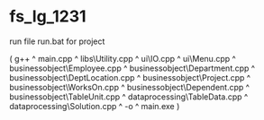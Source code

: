 # fs_lg_1231
run file run.bat for project

(
g++ ^
main.cpp ^
libs\Utility.cpp ^
ui\IO.cpp ^
ui\Menu.cpp ^
businessobject\Employee.cpp ^
businessobject\Department.cpp ^
businessobject\DeptLocation.cpp ^
businessobject\Project.cpp ^
businessobject\WorksOn.cpp ^
businessobject\Dependent.cpp ^
businessobject\TableUnit.cpp ^
dataprocessing\TableData.cpp ^
dataprocessing\Solution.cpp ^
-o ^
main.exe
)